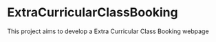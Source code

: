 # ExtraCurricularClassBooking
This project aims to develop a Extra Curricular Class Booking webpage
